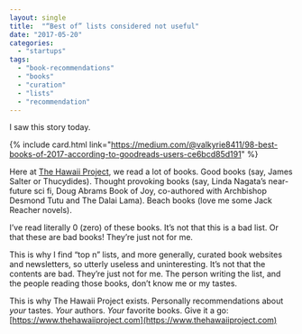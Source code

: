 ```yaml
---
layout: single
title:  "“Best of” lists considered not useful"
date: "2017-05-20"
categories: 
  - "startups"
tags: 
  - "book-recommendations"
  - "books"
  - "curation"
  - "lists"
  - "recommendation"
---
```


I saw this story today.

{% include card.html link="https://medium.com/@valkyrie8411/98-best-books-of-2017-according-to-goodreads-users-ce6bcd85d191" %}

Here at [The Hawaii Project](https://www.thehawaiiproject.com), we read a lot of books. Good books (say, James Salter or Thucydides). Thought provoking books (say, Linda Nagata’s near-future sci fi, Doug Abrams Book of Joy, co-authored with Archbishop Desmond Tutu and The Dalai Lama). Beach books (love me some Jack Reacher novels).

I’ve read literally 0 (zero) of these books. It’s not that this is a bad list. Or that these are bad books! They’re just not for me.

This is why I find “top n” lists, and more generally, curated book websites and newsletters, so utterly useless and uninteresting. It’s not that the contents are bad. They’re just not for me. The person writing the list, and the people reading those books, don’t know me or my tastes.

This is why The Hawaii Project exists. Personally recommendations about _your_ tastes. _Your_ authors. _Your_ favorite books. Give it a go: [https://www.thehawaiiproject.com](https://www.thehawaiiproject.com)
